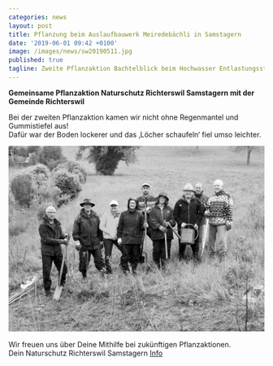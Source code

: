 ```yaml
---
categories: news
layout: post
title: Pflanzung beim Auslaufbauwerk Meiredebächli in Samstagern 
date: '2019-06-01 09:42 +0100'
image: /images/news/sw20190511.jpg
published: true
tagline: Zweite Pflanzaktion Bachtelblick beim Hochwasser Entlastungsstollen Chrummbächli 
---
```


**Gemeinsame Pflanzaktion Naturschutz Richterswil Samstagern mit der Gemeinde Richterswil**   


Bei der zweiten Pflanzaktion kamen wir nicht ohne Regenmantel und Gummistiefel aus!  
Dafür war der Boden lockerer und das ‚Löcher schaufeln‘ fiel umso leichter.  
  

<img class="float-left mr-20" src="/images/news/sw20190511.jpg" />  
    
  
Wir freuen uns über Deine Mithilfe bei zukünftigen Pflanzaktionen.  
Dein Naturschutz Richterswil Samstagern
[Info](mailto:info@naturschutz-r-s.ch)
